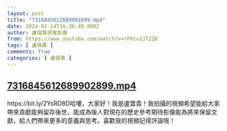 ```yaml
---
layout: post
title: "7316845612689902899.mp4"
date: 2024-02-14T16:36:49.000Z
author: 盧保貴視覺影像
from: https://www.youtube.com/watch?v=rPVcv2JfZZ8
tags: [ 盧保貴 ]
comments: True
categories: [ 盧保貴 ]
---
```

<!--1707928609000-->
[7316845612689902899.mp4](https://www.youtube.com/watch?v=rPVcv2JfZZ8)
------

<div>
https://bit.ly/2YsRD8D哈嘍，大家好！我是盧寶貴！我拍攝的視頻希望能給大家帶來貢獻能夠留存後世，能成為後人對現在的歷史參考期待影像能為將來保留文獻，給人們帶來更多的意義與思考。喜歡我的視頻記得評論哦！
</div>
